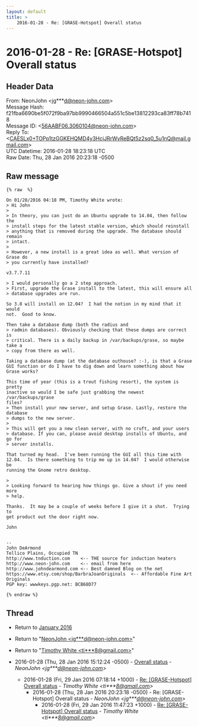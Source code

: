 ```yaml
---
layout: default
title: >
    2016-01-28 - Re: [GRASE-Hotspot] Overall status
---
```


# 2016-01-28 - Re: [GRASE-Hotspot] Overall status

## Header Data

From: NeonJohn \<jg***d@neon-john.com\><br>
Message Hash: f21fba6690be5f072f9ba97bb9990466504a551c5be13812293ca83ff78b7418<br>
Message ID: \<56AABF06.3060104@neon-john.com\><br>
Reply To: \<CAESLx0+TOPp1tzGGKEHQMD4y3HcjJRrWvReBQt5z2sq0_5u1nQ@mail.gmail.com\><br>
UTC Datetime: 2016-01-28 18:23:18 UTC<br>
Raw Date: Thu, 28 Jan 2016 20:23:18 -0500<br>

## Raw message

```
{% raw  %}

On 01/28/2016 04:18 PM, Timothy White wrote:
> Hi John
> 
> In theory, you can just do an Ubuntu upgrade to 14.04, then follow the
> install steps for the latest stable version, which should reinstall
> anything that is removed during the upgrade. The database should remain
> intact.
> 
> However, a new install is a great idea as well. What version of Grase do
> you currently have installed?

v3.7.7.11

> I would personally go a 2 step approach.
> First, upgrade the Grase install to the latest, this will ensure all
> database upgrades are run. 

So 3.8 will install on 12.04?  I had the notion in my mind that it would
not.  Good to know.

Then take a database dump (both the radius and
> radmin databases). Obviously checking that these dumps are correct is
> critical. There is a daily backup in /var/backups/grase, so maybe take a
> copy from there as well.

Taking a database dump (at the database outhouse? :-), is that a Grase
GUI function or do I have to dig down and learn something about how
Grase works?

This time of year (this is a trout fishing resort), the system is pretty
inactive so would I be safe just grabbing the newest /var/backups/grase
files?
> Then install your new server, and setup Grase. Lastly, restore the database
> dumps to the new server.
> 
> This will get you a new clean server, with no cruft, and your users
> database. If you can, please avoid desktop installs of Ubuntu, and go for
> server installs.

That turned my head.  I've been running the GUI all this time with
12.04.  Is there something to trip me up in 14.04?  I would otherwise be
running the Gnome retro desktop.

> 
> Looking forward to hearing how things go. Give a shout if you need more
> help.

Thanks.  It may be a couple of weeks before I give it a shot.  Trying to
get product out the door right now.

John


-- 
John DeArmond
Tellico Plains, Occupied TN
http://www.tnduction.com    <-- THE source for induction heaters
http://www.neon-john.com    <-- email from here
http://www.johndearmond.com <-- Best damned Blog on the net
https://www.etsy.com/shop/BarbraJoanOriginals  <-- Affordable Fine Art
Originals
PGP key: wwwkeys.pgp.net: BCB68D77

{% endraw %}
```

## Thread

+ Return to [January 2016](/archive/2016/01)

+ Return to "[NeonJohn <jg***d<span>@</span>neon-john.com>](/authors/jg___d_at_neonjohn_com)"
+ Return to "[Timothy White <ti***8<span>@</span>gmail.com>](/authors/ti___8_at_gmail_com)"

+ 2016-01-28 (Thu, 28 Jan 2016 15:12:24 -0500) - [Overall status](/archive/2016/01/2b3865b325ccda3572eda483db73ec1a56ac9f2c29f80176fbc4bd7ebadd4e7b) - _NeonJohn \<jg***d@neon-john.com\>_
  + 2016-01-28 (Fri, 29 Jan 2016 07:18:14 +1000) - [Re: [GRASE-Hotspot] Overall status](/archive/2016/01/27c87db0c6af9f723c550051ad14fb8a41e7378c73ebe83029ad94874fee0b68) - _Timothy White \<ti***8@gmail.com\>_
    + 2016-01-28 (Thu, 28 Jan 2016 20:23:18 -0500) - Re: [GRASE-Hotspot] Overall status - _NeonJohn \<jg***d@neon-john.com\>_
      + 2016-01-28 (Fri, 29 Jan 2016 11:47:23 +1000) - [Re: [GRASE-Hotspot] Overall status](/archive/2016/01/f066524afd7ead9ca45aef59aa54472645dd54ec375d2f6ac8e2702117838e94) - _Timothy White \<ti***8@gmail.com\>_

